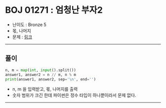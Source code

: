 # BOJ 01271 : 엄청난 부자2
- 난이도 : Bronze 5
- 몫, 나머지
- 문제 : [링크](https://www.acmicpc.net/problem/1271)

---  

## 풀이
```python
n, m = map(int, input().split())
answer1, answer2 = n // m, n % m
print(answer1, answer2, sep='\n', end='')

```
- n, m 을 입력받고, 몫, 나머지를 출력
- 숫자 범위가 크긴 한데 파이썬은 정수 타입이 하나뿐이라서 문제 없다.

---
